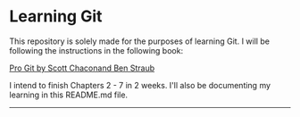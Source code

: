 # Learning Git

This repository is solely made for the purposes of learning Git. I will be following the instructions in the following book:

[Pro Git by Scott Chaconand Ben Straub](https://git-scm.com/book/en/v2)

I intend to finish Chapters 2 - 7 in 2 weeks. I'll also be documenting my learning in this README.md file.

---
